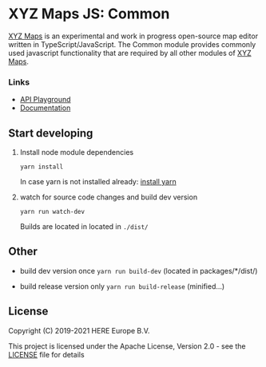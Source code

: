 # XYZ Maps JS: Common

[XYZ Maps](https://github.com/heremaps/xyz-maps) is an experimental and work in progress open-source map editor written in TypeScript/JavaScript.
The Common module provides commonly used javascript functionality that are required by all other modules of [XYZ Maps](https://github.com/heremaps/xyz-maps).

### Links
* [API Playground](https://heremaps.github.io/xyz-maps/playground/#Display-Pitch_and_Rotate_Map)
* [Documentation](https://heremaps.github.io/xyz-maps/docs/)

## Start developing

1. Install node module dependencies
    ```
    yarn install
    ```
    In case yarn is not installed already: [install yarn](https://yarnpkg.com/en/docs/install)

2. watch for source code changes and build dev version
    ```
    yarn run watch-dev
    ```
    Builds are located in located in `./dist/`


## Other

* build dev version once `yarn run build-dev` (located in packages/*/dist/)

* build release version only `yarn run build-release` (minified...)


## License

Copyright (C) 2019-2021 HERE Europe B.V.

This project is licensed under the Apache License, Version 2.0 - see the [LICENSE](LICENSE) file for details
